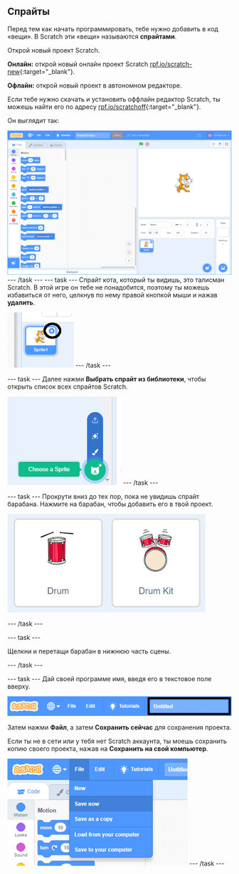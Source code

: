## Спрайты

Перед тем как начать программировать, тебе нужно добавить в код «вещи». В Scratch эти «вещи» называются **спрайтами**.

Открой новый проект Scratch.

**Онлайн:** открой новый онлайн проект Scratch [rpf.io/scratch-new](http://rpf.io/scratch-new){:target="_blank"}.

**Офлайн:** открой новый проект в автономном редакторе.

Если тебе нужно скачать и установить оффлайн редактор Scratch, ты можешь найти его по адресу [rpf.io/scratchoff](http://rpf.io/scratchoff){:target="_blank"}.

Он выглядит так:

![снимок экрана](images/band-scratch.png) \--- /task \--- \--- task \--- Спрайт кота, который ты видишь, это талисман Scratch. В этой игре он тебе не понадобится, поэтому ты можешь избавиться от него, целкнув по нему правой кнопкой мыши и нажав **удалить**.

![снимок экрана](images/band-delete-annotated.png) \--- /task \---

\--- task \--- Далее нажми **Выбрать спрайт из библиотеки**, чтобы открыть список всех спрайтов Scratch.

![снимок экрана](images/band-sprite-library.png) \--- /task \---

\--- task \--- Прокрути вниз до тех пор, пока не увидишь спрайт барабана. Нажмите на барабан, чтобы добавить его в твой проект.

![снимок экрана](images/band-sprite-drum.png)

\--- /task \---

\--- task \---

Щелкни и перетащи барабан в нижнюю часть сцены.

\--- /task \---

\--- task \--- Дай своей программе имя, введя его в текстовое поле вверху.

![имя](images/band-name-annotated.png)

Затем нажми **Файл**, а затем **Сохранить сейчас** для сохранения проекта.

Если ты не в сети или у тебя нет Scratch аккаунта, ты моешь сохранить копию своего проекта, нажав на **Сохранить на свой компьютер**.

![снимок экрана](images/band-save.png) \--- /task \---